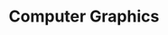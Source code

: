 ---
title: "Computer Graphics"
description: "ComputerGraphics"
image: computer-graphics-tutorial.png
style:
    background: "#95C6EE" #4ECDC4 95C6EE 77B6EA
    color: "#000"

weight: -50
---